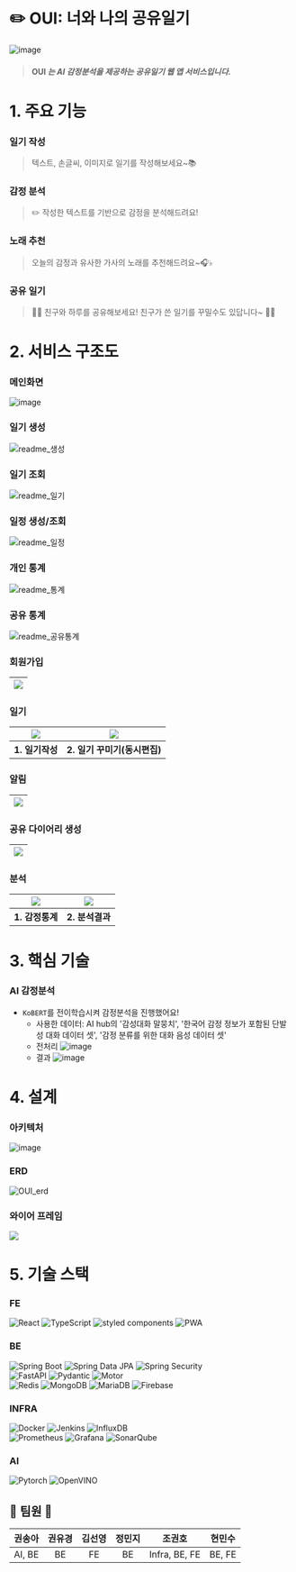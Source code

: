 # ✏️ OUI: 너와 나의 공유일기
![image](/uploads/0cdb433323a2346705c12595770a0e60/image.png)

> #### OUI _는 **AI 감정분석을 제공하는 공유일기 웹 앱 서비스**입니다._

# 1. 주요 기능
### 일기 작성
> 텍스트, 손글씨, 이미지로 일기를 작성해보세요~📚

### 감정 분석
> ✏️ 작성한 텍스트를 기반으로 감정을 분석해드려요!

### 노래 추천
> 오늘의 감정과 유사한 가사의 노래를 추천해드려요~🎧♭

### 공유 일기
> 💁🏻 친구와 하루를 공유해보세요! 친구가 쓴 일기를 꾸밀수도 있답니다~ 🙆🏻

# 2. 서비스 구조도
### 메인화면
![image](/uploads/2a7e2d8d98f2272a7839b15fe01e907f/image.png)

### 일기 생성
![readme_생성](/uploads/efcc08ed0c9185357a435c0dc2a47bae/readme_생성.PNG)

### 일기 조회
![readme_일기](/uploads/efc75d934b265ed12e3c780a094c5d9c/readme_일기.PNG)

### 일정 생성/조회
![readme_일정](/uploads/d9563ba3999ac355a3b6044a7486abf2/readme_일정.PNG)

### 개인 통계
![readme_통계](/uploads/7fe2b6d17ece121303ccd1690b57ebe2/readme_통계.PNG)

### 공유 통계
![readme_공유통계](/uploads/9efe6fd218e97bee45b4f86fb4b52416/readme_공유통계.PNG)

### 회원가입
| <img src="./asset/회원가입.gif"> |
|------------|

### 일기
| <img src="./asset/일기작성.gif"> | <img src="./asset/동시편집.gif"> |
|:------------:|:------------:|
| <b>1. 일기작성</b>  | <b>2. 일기 꾸미기(동시편집)</b>  |

### 알림
| <img src="./asset/초대수락.gif"> |
|------------|


### 공유 다이어리 생성
| <img src="./asset/공유다이어리생성.gif"> |
|------------|

### 분석
| <img src="./asset/개인통계.gif"> | <img src="./asset/분석결과.gif"> |
|:------------:|:------------:|
| <b>1. 감정통계</b>  | <b>2. 분석결과</b> |

# 3. 핵심 기술
### AI 감정분석
* `KoBERT`를 전이학습시켜 감정분석을 진행했어요!
    * 사용한 데이터: AI hub의 '감성대화 말뭉치', '한국어 감정 정보가 포함된 단발성 대화 데이터 셋', '감정 분류를 위한 대화 음성 데이터 셋'
    * 전처리
        ![image](/uploads/5d053819fef40563815a3df506eacd3b/image.png)
    * 결과
        ![image](/uploads/61fe9f065fbc1855d7ae4525898105a3/image.png)

# 4. 설계
### 아키텍처
![image](/uploads/d90f53ee0a218036db97b7a64132d359/image.png)

### ERD
![OUI_erd](/uploads/e7ba639b6634c0157a2b86e751a8103a/OUI_erd.png)

### 와이어 프레임
<img src="./asset/와이어프레임.png">

# 5. 기술 스택

### FE
![React](https://img.shields.io/badge/React-61DAFB?style=for-the-badge&logo=react&logoColor=white)
![TypeScript](https://img.shields.io/badge/TypeScript-3178C6?style=for-the-badge&logo=typescript&logoColor=white)
![styled components](https://img.shields.io/badge/styled%20components-DB7093?style=for-the-badge&logo=styledcomponents&logoColor=white)
![PWA](https://img.shields.io/badge/PWA-5A0FC8?style=for-the-badge&logo=pwa&logoColor=white)

### BE
![Spring Boot](https://img.shields.io/badge/Spring%20Boot-6DB33F?style=for-the-badge&logo=springboot&logoColor=white)
![Spring Data JPA](https://img.shields.io/badge/Spring%20Data%20JPA-6DB33F?style=for-the-badge&logo=spring&logoColor=white)
![Spring Security](https://img.shields.io/badge/Spring%20Security-6DB33F?style=for-the-badge&logo=springsecurity&logoColor=white)  
![FastAPI](https://img.shields.io/badge/FastAPI-009688?style=for-the-badge&logo=fastapi&logoColor=white)
![Pydantic](https://img.shields.io/badge/Pydantic-E92063?style=for-the-badge&logo=pydantic&logoColor=white)
![Motor](https://img.shields.io/badge/Motor-47A248?style=for-the-badge&logo=mongodb&logoColor=white)  
![Redis](https://img.shields.io/badge/Redis-DC382D?style=for-the-badge&logo=redis&logoColor=white)
![MongoDB](https://img.shields.io/badge/MongoDB-47A248?style=for-the-badge&logo=mongodb&logoColor=white)
![MariaDB](https://img.shields.io/badge/MariaDB-003545?style=for-the-badge&logo=mariadb&logoColor=white)
![Firebase](https://img.shields.io/badge/Firebase-FFCA28?style=for-the-badge&logo=firebase&logoColor=white)  


### INFRA
![Docker](https://img.shields.io/badge/Docker-2496ED?style=for-the-badge&logo=docker&logoColor=white)
![Jenkins](https://img.shields.io/badge/Jenkins-D24939?style=for-the-badge&logo=jenkins&logoColor=white)
![InfluxDB](https://img.shields.io/badge/InfluxDB-22ADF6?style=for-the-badge&logo=influxdb&logoColor=white)  
![Prometheus](https://img.shields.io/badge/Prometheus-E6522C?style=for-the-badge&logo=prometheus&logoColor=white)
![Grafana](https://img.shields.io/badge/Grafana-F46800?style=for-the-badge&logo=grafana&logoColor=white)
![SonarQube](https://img.shields.io/badge/SonarQube-4E9BCD?style=for-the-badge&logo=sonarqube&logoColor=white)


### AI
![Pytorch](https://img.shields.io/badge/PyTorch-EE4C2C?style=for-the-badge&logo=pytorch&logoColor=white)
![OpenVINO](https://img.shields.io/badge/OpenVINO-0071C5?style=for-the-badge&logo=intel&logoColor=white)


## 🍎 팀원 🍎
| 권송아 | 권유경 | 김선영 | 정민지 | 조권호 | 현민수 |
| :--: | :--: | :--: | :--: | :--: | :--: |
| AI, BE | BE | FE | BE | Infra, BE, FE | BE, FE |

